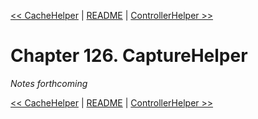[&lt;&lt; CacheHelper](ch125-cachehelper.md) | [README](README.md) | [ControllerHelper &gt;&gt;](ch127-controllerhelper.md)

# Chapter 126. CaptureHelper

*Notes forthcoming*

[&lt;&lt; CacheHelper](ch125-cachehelper.md) | [README](README.md) | [ControllerHelper &gt;&gt;](ch127-controllerhelper.md)